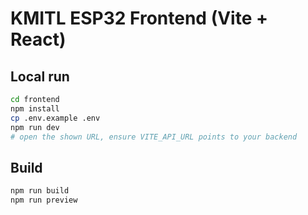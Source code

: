 # KMITL ESP32 Frontend (Vite + React)

## Local run
```bash
cd frontend
npm install
cp .env.example .env
npm run dev
# open the shown URL, ensure VITE_API_URL points to your backend
```

## Build
```bash
npm run build
npm run preview
```
